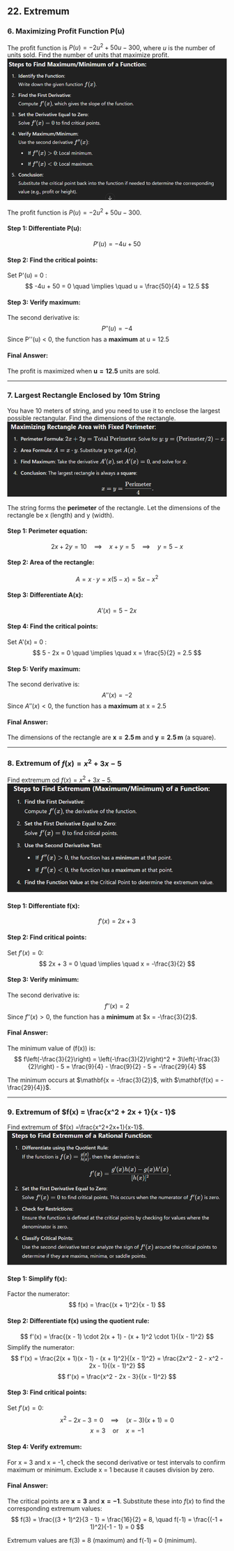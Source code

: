 ## 22. Extremum
### 6. Maximizing Profit Function P(u)
The profit function is $P(u) = -2u^2 + 50u - 300$, where $u$ is the number of units sold. Find the number of units that maximize profit.
![alt text](image.png)

The profit function is  $P(u) = -2u^2 + 50u - 300$.

#### Step 1: Differentiate P(u):
$$
P'(u) = -4u + 50
$$

#### Step 2: Find the critical points:
Set P'(u) = 0 :
$$
-4u + 50 = 0 \quad \implies \quad u = \frac{50}{4} = 12.5
$$

#### Step 3: Verify maximum:
The second derivative is:
$$
P''(u) = -4
$$
Since P''(u) < 0, the function has a **maximum** at u = 12.5

#### Final Answer:
The profit is maximized when $\mathbf{u = 12.5}$ units are sold.

---

### 7. Largest Rectangle Enclosed by 10m String
 You have 10 meters of string, and you need to use it to enclose the largest possible rectangular. Find the dimensions of the rectangle.
 ![alt text](image-1.png)

The string forms the **perimeter** of the rectangle. Let the dimensions of the rectangle be x (length) and y (width).

#### Step 1: Perimeter equation:
$$
2x + 2y = 10 \quad \implies \quad x + y = 5 \quad \implies \quad y = 5 - x
$$

#### Step 2: Area of the rectangle:
$$
A = x \cdot y = x(5 - x) = 5x - x^2
$$

#### Step 3: Differentiate A(x):
$$
A'(x) = 5 - 2x
$$

#### Step 4: Find the critical points:
Set  A'(x) = 0 :
$$
5 - 2x = 0 \quad \implies \quad x = \frac{5}{2} = 2.5
$$

#### Step 5: Verify maximum:
The second derivative is:
$$
A''(x) = -2
$$
Since $A''(x) < 0$, the function has a **maximum** at x = 2.5

#### Final Answer:
The dimensions of the rectangle are $\mathbf{x = 2.5 \, m}$ and $\mathbf{y = 2.5 \, m}$ (a square).

---

### 8. Extremum of $f(x) = x^2 + 3x - 5$
Find extremum od $f(x) = x^2 + 3x - 5$.
![alt text](image-2.png)

#### Step 1: Differentiate f(x):
$$
f'(x) = 2x + 3
$$

#### Step 2: Find critical points:
Set $f'(x) = 0$:
$$
2x + 3 = 0 \quad \implies \quad x = -\frac{3}{2}
$$

#### Step 3: Verify minimum:
The second derivative is:
$$
f''(x) = 2
$$
Since $f''(x) > 0$, the function has a **minimum** at $x = -\frac{3}{2}$.

#### Final Answer:
The minimum value of \(f(x)\) is:
$$
f\left(-\frac{3}{2}\right) = \left(-\frac{3}{2}\right)^2 + 3\left(-\frac{3}{2}\right) - 5 = \frac{9}{4} - \frac{9}{2} - 5 = -\frac{29}{4}
$$

The minimum occurs at $\mathbf{x = -\frac{3}{2}}$, with $\mathbf{f(x) = -\frac{29}{4}}$.

---

### 9. Extremum of $f(x) = \frac{x^2 + 2x + 1}{x - 1}$
 Find extremum of $f(x) =\frac{x^2+2x+1}{x-1}$.
 ![alt text](image-3.png)

#### Step 1: Simplify f(x):
Factor the numerator:
$$
f(x) = \frac{(x + 1)^2}{x - 1}
$$

#### Step 2: Differentiate f(x) using the quotient rule:
$$
f'(x) = \frac{(x - 1) \cdot 2(x + 1) - (x + 1)^2 \cdot 1}{(x - 1)^2}
$$
Simplify the numerator:
$$
f'(x) = \frac{2(x + 1)(x - 1) - (x + 1)^2}{(x - 1)^2} = \frac{2x^2 - 2 - x^2 - 2x - 1}{(x - 1)^2}
$$
$$
f'(x) = \frac{x^2 - 2x - 3}{(x - 1)^2}
$$

#### Step 3: Find critical points:
Set $f'(x) = 0$:
$$
x^2 - 2x - 3 = 0 \quad \implies \quad (x - 3)(x + 1) = 0
$$
$$
x = 3 \quad \text{or} \quad x = -1
$$

#### Step 4: Verify extremum:
For x = 3 and x = -1, check the second derivative or test intervals to confirm maximum or minimum. Exclude x = 1 because it causes division by zero.

#### Final Answer:
The critical points are $\mathbf{x = 3}$ and $\mathbf{x = -1}$. Substitute these into $f(x)$ to find the corresponding extremum values:
$$
f(3) = \frac{(3 + 1)^2}{3 - 1} = \frac{16}{2} = 8, \quad f(-1) = \frac{(-1 + 1)^2}{-1 - 1} = 0
$$

Extremum values are f(3) = 8 (maximum) and f(-1) = 0 (minimum).